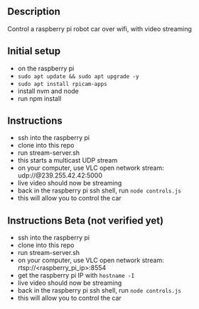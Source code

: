 ## Description
Control a raspberry pi robot car over wifi, with video streaming

## Initial setup
- on the raspberry pi
- `sudo apt update && sudo apt upgrade -y`
- `sudo apt install rpicam-apps`
- install nvm and node
- run npm install

## Instructions
- ssh into the raspberry pi
- clone into this repo
- run stream-server.sh
- this starts a multicast UDP stream
- on your computer, use VLC open network stream: udp://@239.255.42.42:5000
- live video should now be streaming
- back in the raspberry pi ssh shell, run `node controls.js`
- this will allow you to control the car

## Instructions Beta (not verified yet)
- ssh into the raspberry pi
- clone into this repo
- run stream-server.sh
- on your computer, use VLC open network stream: rtsp://<raspberry_pi_ip>:8554
- get the raspberry pi IP with `hostname -I`
- live video should now be streaming
- back in the raspberry pi ssh shell, run `node controls.js`
- this will allow you to control the car



